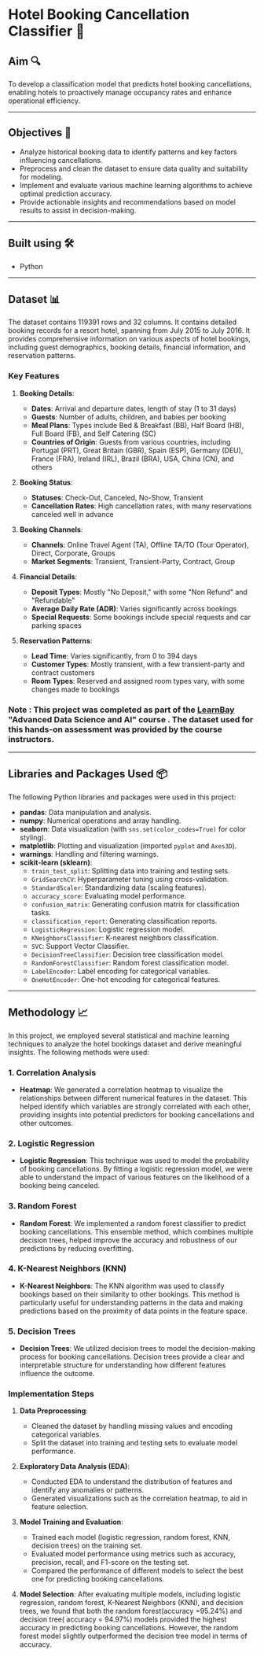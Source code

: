 # Hotel Booking Cancellation Classifier :hotel:

## Aim :mag:
To develop a classification model that predicts hotel booking cancellations, enabling hotels to proactively manage occupancy rates and enhance operational efficiency.

---

## Objectives :dart:
* Analyze historical booking data to identify patterns and key factors influencing cancellations.
* Preprocess and clean the dataset to ensure data quality and suitability for modeling.
* Implement and evaluate various machine learning algorithms to achieve optimal prediction accuracy.
* Provide actionable insights and recommendations based on model results to assist in decision-making.

---

## Built using 🛠️
* Python

---

## Dataset :bar_chart:
The dataset contains 119391 rows and 32 columns. It contains detailed booking records for a resort hotel, spanning from July 2015 to July 2016. It provides comprehensive information on various aspects of hotel bookings, including guest demographics, booking details, financial information, and reservation patterns.


### Key Features

1. **Booking Details**:
   - **Dates**: Arrival and departure dates, length of stay (1 to 31 days)
   - **Guests**: Number of adults, children, and babies per booking
   - **Meal Plans**: Types include Bed & Breakfast (BB), Half Board (HB), Full Board (FB), and Self Catering (SC)
   - **Countries of Origin**: Guests from various countries, including Portugal (PRT), Great Britain (GBR), Spain (ESP), Germany (DEU), France (FRA), Ireland (IRL), Brazil (BRA), USA, China (CN), and others

2. **Booking Status**:
   - **Statuses**: Check-Out, Canceled, No-Show, Transient
   - **Cancellation Rates**: High cancellation rates, with many reservations canceled well in advance

3. **Booking Channels**:
   - **Channels**: Online Travel Agent (TA), Offline TA/TO (Tour Operator), Direct, Corporate, Groups
   - **Market Segments**: Transient, Transient-Party, Contract, Group

4. **Financial Details**:
   - **Deposit Types**: Mostly "No Deposit," with some "Non Refund" and "Refundable"
   - **Average Daily Rate (ADR)**: Varies significantly across bookings
   - **Special Requests**: Some bookings include special requests and car parking spaces

5. **Reservation Patterns**:
   - **Lead Time**: Varies significantly, from 0 to 394 days
   - **Customer Types**: Mostly transient, with a few transient-party and contract customers
   - **Room Types**: Reserved and assigned room types vary, with some changes made to bookings

### Note : This project was completed as part of the [LearnBay](https://www.learnbay.co/) "Advanced Data Science and AI" course . The dataset used for this hands-on assessment was provided by the course instructors.
---


## Libraries and Packages Used 📦

The following Python libraries and packages were used in this project:

- **pandas**: Data manipulation and analysis.
- **numpy**: Numerical operations and array handling.
- **seaborn**: Data visualization (with `sns.set(color_codes=True)` for color styling).
- **matplotlib**: Plotting and visualization (imported `pyplot` and `Axes3D`).
- **warnings**: Handling and filtering warnings.
- **scikit-learn (sklearn)**:
  - `train_test_split`: Splitting data into training and testing sets.
  - `GridSearchCV`: Hyperparameter tuning using cross-validation.
  - `StandardScaler`: Standardizing data (scaling features).
  - `accuracy_score`: Evaluating model performance.
  - `confusion_matrix`: Generating confusion matrix for classification tasks.
  - `classification_report`: Generating classification reports.
  - `LogisticRegression`: Logistic regression model.
  - `KNeighborsClassifier`: K-nearest neighbors classification.
  - `SVC`: Support Vector Classifier.
  - `DecisionTreeClassifier`: Decision tree classification model.
  - `RandomForestClassifier`: Random forest classification model.
  - `LabelEncoder`: Label encoding for categorical variables.
  - `OneHotEncoder`: One-hot encoding for categorical features.
 
---

## Methodology 📈

In this project, we employed several statistical and machine learning techniques to analyze the hotel bookings dataset and derive meaningful insights. The following methods were used:

### 1. Correlation Analysis
- **Heatmap**: We generated a correlation heatmap to visualize the relationships between different numerical features in the dataset. This helped identify which variables are strongly correlated with each other, providing insights into potential predictors for booking cancellations and other outcomes.

### 2. Logistic Regression
- **Logistic Regression**: This technique was used to model the probability of booking cancellations. By fitting a logistic regression model, we were able to understand the impact of various features on the likelihood of a booking being canceled.

### 3. Random Forest
- **Random Forest**: We implemented a random forest classifier to predict booking cancellations. This ensemble method, which combines multiple decision trees, helped improve the accuracy and robustness of our predictions by reducing overfitting.

### 4. K-Nearest Neighbors (KNN)
- **K-Nearest Neighbors**: The KNN algorithm was used to classify bookings based on their similarity to other bookings. This method is particularly useful for understanding patterns in the data and making predictions based on the proximity of data points in the feature space.

### 5. Decision Trees
- **Decision Trees**: We utilized decision trees to model the decision-making process for booking cancellations. Decision trees provide a clear and interpretable structure for understanding how different features influence the outcome.

### Implementation Steps
1. **Data Preprocessing**: 
   - Cleaned the dataset by handling missing values and encoding categorical variables.
   - Split the dataset into training and testing sets to evaluate model performance.

2. **Exploratory Data Analysis (EDA)**:
   - Conducted EDA to understand the distribution of features and identify any anomalies or patterns.
   - Generated visualizations such as  the correlation heatmap, to aid in feature selection.

3. **Model Training and Evaluation**:
   - Trained each model (logistic regression, random forest, KNN, decision trees) on the training set.
   - Evaluated model performance using metrics such as accuracy, precision, recall, and F1-score on the testing set.
   - Compared the performance of different models to select the best one for predicting booking cancellations.

4. **Model Selection**:
  After evaluating multiple models, including logistic regression, random forest, K-Nearest Neighbors (KNN), and decision trees, we found that both the random forest(accuracy =95.24%)  and decision tree( accuracy = 94.97%) models provided the highest accuracy in predicting booking cancellations. However, the random forest model slightly outperformed the decision tree model in terms of accuracy. 





